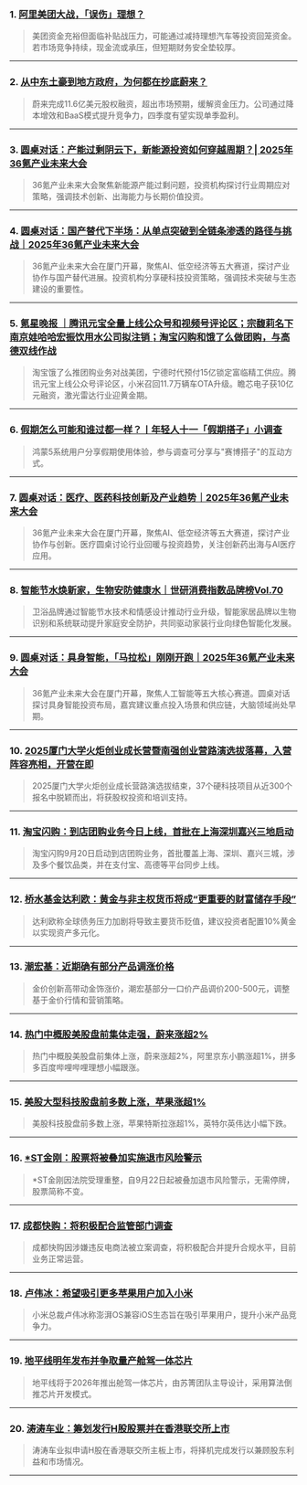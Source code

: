 ### 1. [阿里美团大战，「误伤」理想？](https://36kr.com/p/3473497422469761?f=rss)

> 美团资金充裕但面临补贴战压力，可能通过减持理想汽车等投资回笼资金。若市场竞争持续，现金流或承压，但短期财务安全垫较厚。

---


### 2. [从中东土豪到地方政府，为何都在抄底蔚来？](https://36kr.com/p/3473484456352137?f=rss)

> 蔚来完成11.6亿美元股权融资，超出市场预期，缓解资金压力。公司通过降本增效和BaaS模式提升竞争力，四季度有望实现单季盈利。

---


### 3. [圆桌对话：产能过剩阴云下，新能源投资如何穿越周期？| 2025年36氪产业未来大会](https://36kr.com/p/3470459376277122?f=rss)

> 36氪产业未来大会聚焦新能源产能过剩问题，投资机构探讨行业周期应对策略，强调技术创新、出海能力与长期价值投资。

---


### 4. [圆桌对话：国产替代下半场：从单点突破到全链条渗透的路径与挑战｜2025年36氪产业未来大会](https://36kr.com/p/3473375765682817?f=rss)

> 36氪产业未来大会在厦门开幕，聚焦AI、低空经济等五大赛道，探讨产业协作与国产替代进展。投资机构分享硬科技投资策略，强调技术突破与生态建设的重要性。

---


### 5. [氪星晚报 ｜腾讯元宝全量上线公众号和视频号评论区；宗馥莉名下南京娃哈哈宏振饮用水公司拟注销；淘宝闪购和饿了么做团购，与高德双线作战](https://36kr.com/p/3473342298757764?f=rss)

> 淘宝饿了么推团购业务对战美团，宁德时代预付15亿锁定富临精工供应。腾讯元宝上线公众号评论区，小米召回11.7万辆车OTA升级。瞻芯电子获10亿元融资，激光雷达行业迎黄金期。

---


### 6. [假期怎么可能和谁过都一样？丨年轻人十一「假期搭子」小调查](https://36kr.com/p/3473325214128777?f=rss)

> 鸿蒙5系统用户分享假期使用体验，参与调查可分享与"赛博搭子"的互动方式。

---


### 7. [圆桌对话：医疗、医药科技创新及产业趋势｜2025年36氪产业未来大会](https://36kr.com/p/3473295172278912?f=rss)

> 36氪产业未来大会在厦门开幕，聚焦AI、低空经济等五大赛道，探讨产业协作与创新。医疗圆桌讨论行业回暖与投资趋势，关注创新药出海与AI医疗应用。

---


### 8. [智能节水焕新家，生物安防健康水｜世研消费指数品牌榜Vol.70](https://36kr.com/p/3473266312501641?f=rss)

> 卫浴品牌通过智能节水技术和情感设计推动行业升级，智能家居品牌以生物识别和系统联动提升家庭安全防护，共同驱动家装行业向绿色智能化发展。

---


### 9. [圆桌对话：具身智能，「马拉松」刚刚开跑｜2025年36氪产业未来大会](https://36kr.com/p/3467609376282240?f=rss)

> 36氪产业未来大会在厦门开幕，聚焦人工智能等五大核心赛道。圆桌对话探讨具身智能投资布局，嘉宾建议重点投入场景和供应链，大脑领域尚处早期。

---


### 10. [2025厦门大学火炬创业成长营暨南强创业营路演选拔落幕，入营阵容亮相，开营在即](https://36kr.com/p/3473071803242889?f=rss)

> 2025厦门大学火炬创业成长营路演选拔结束，37个硬科技项目从近300个报名中脱颖而出，将获股权投资和培训支持。

---


### 11. [淘宝闪购：到店团购业务今日上线，首批在上海深圳嘉兴三地启动](https://36kr.com/newsflashes/3473736575588745?f=rss)

> 淘宝闪购9月20日启动到店团购业务，首批覆盖上海、深圳、嘉兴三城，涉及多个餐饮品类，并在支付宝、高德等平台同步上线。

---


### 12. [桥水基金达利欧：黄金与非主权货币将成“更重要的财富储存手段”](https://36kr.com/newsflashes/3473635597310594?f=rss)

> 达利欧称全球债务压力加剧将导致主要货币贬值，建议投资者配置10%黄金以实现资产多元化。

---


### 13. [潮宏基：近期确有部分产品调涨价格](https://36kr.com/newsflashes/3473644632545929?f=rss)

> 金价创新高带动金饰涨价，潮宏基部分一口价产品调价200-500元，调整基于金价行情和营销策略。

---


### 14. [热门中概股美股盘前集体走强，蔚来涨超2%](https://36kr.com/newsflashes/3473642013563269?f=rss)

> 热门中概股美股盘前集体上涨，蔚来涨超2%，阿里京东小鹏涨超1%，拼多多百度哔哩哔哩理想小幅跟涨。

---


### 15. [美股大型科技股盘前多数上涨，苹果涨超1%](https://36kr.com/newsflashes/3473640266619524?f=rss)

> 美股科技股盘前多数上涨，苹果特斯拉涨超1%，英特尔英伟达小幅下跌。

---


### 16. [*ST金刚：股票将被叠加实施退市风险警示](https://36kr.com/newsflashes/3473632641342081?f=rss)

> *ST金刚因法院受理重整，自9月22日起被叠加退市风险警示，无需停牌，股票简称不变。

---


### 17. [成都快购：将积极配合监管部门调查](https://36kr.com/newsflashes/3473625560357252?f=rss)

> 成都快购因涉嫌违反电商法被立案调查，将积极配合并提升合规水平，目前业务正常运营。

---


### 18. [卢伟冰：希望吸引更多苹果用户加入小米](https://36kr.com/newsflashes/3473619179346561?f=rss)

> 小米总裁卢伟冰称澎湃OS兼容iOS生态旨在吸引苹果用户，提升小米产品竞争力。

---


### 19. [地平线明年发布并争取量产舱驾一体芯片](https://36kr.com/newsflashes/3473616050968962?f=rss)

> 地平线将于2026年推出舱驾一体芯片，由苏箐团队主导设计，采用算法倒推芯片开发模式。

---


### 20. [涛涛车业：筹划发行H股股票并在香港联交所上市](https://36kr.com/newsflashes/3473605334866307?f=rss)

> 涛涛车业拟申请H股在香港联交所主板上市，将择机完成发行以兼顾股东利益和市场情况。

---

